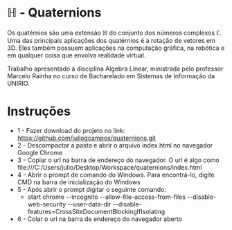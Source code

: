 # ℍ - Quaternions

Os quatérnios são uma extensão ℍ do conjunto dos números complexos ℂ.
Uma das principais aplicações dos quatérnios é a rotação de vetores em 3D.
Eles também possuem aplicações na computação gráfica, na robótica e em qualquer coisa que envolva realidade virtual.


Trabalho apresentado à disciplina Algebra Linear, ministrada pelo professor Marcelo Rainha no curso de Bacharelado em Sistemas de Informação da UNIRIO.


# Instruções

* 1 - Fazer download do projeto no link: https://github.com/juliogcampos/quaternions.git
* 2 - Descompactar a pasta e abrir o arquivo index.html no navegador Google Chrome
* 3 - Copiar o url na barra de endereço do navegador. O url é algo como file:///C:/Users/julio/Desktop/Workspace/quaternions/index.html
* 4 - Abrir o prompt de comando do Windows. Para encontrá-lo, digite CMD na barra de inicialização do Windows
* 5 - Após abrir o prompt digitar o seguinte comando:
  * start chrome --incognito --allow-file-access-from-files --disable-web-security --user-data-dir --disable-features=CrossSiteDocumentBlockingIfIsolating
 * 6 - Colar o url na barra de endereço do navegador aberto
